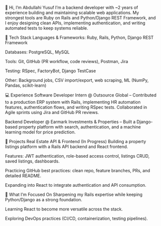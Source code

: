 👋 Hi, I’m Abdullahi Yusuf
I’m a backend developer with ~2 years of experience building and maintaining scalable web applications. My strongest tools are Ruby on Rails and Python/Django REST Framework, and I enjoy designing clean APIs, implementing authentication, and writing automated tests to keep systems reliable.

🔧 Tech Stack
Languages & Frameworks: Ruby, Rails, Python, Django REST Framework

Databases: PostgreSQL, MySQL

Tools: Git, GitHub (PR workflow, code reviews), Postman, Jira

Testing: RSpec, FactoryBot, Django TestCase

Other: Background jobs, CSV import/export, web scraping, ML (NumPy, Pandas, scikit-learn)

💻 Experience
Software Developer Intern @ Outsource Global – Contributed to a production ERP system with Rails, implementing HR automation features, authentication flows, and writing RSpec tests. Collaborated in Agile sprints using Jira and GitHub PR reviews.

Backend Developer @ Earmark Investments & Properties – Built a Django-based property platform with search, authentication, and a machine learning model for price prediction.

🚀 Projects
Real Estate API & Frontend (In Progress) Building a property listings platform with a Rails API backend and React frontend.

Features: JWT authentication, role-based access control, listings CRUD, saved listings, dashboards.

Practicing GitHub best practices: clean repo, feature branches, PRs, and detailed README.

Expanding into React to integrate authentication and API consumption.

🎯 What I’m Focused On
Sharpening my Rails expertise while keeping Python/Django as a strong foundation.

Learning React to become more versatile across the stack.

Exploring DevOps practices (CI/CD, containerization, testing pipelines).
